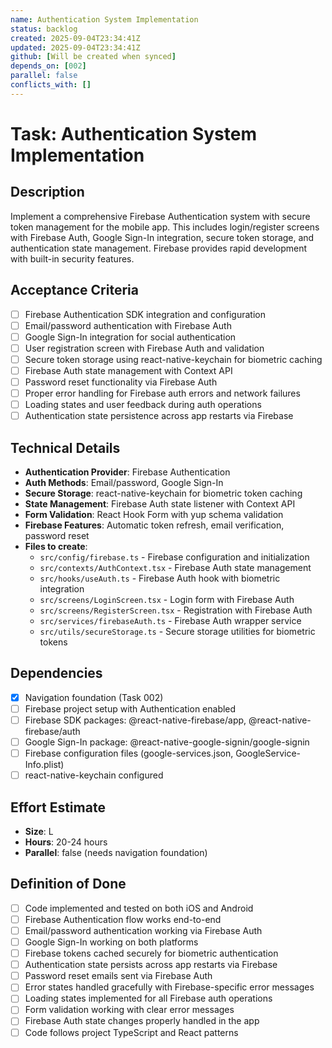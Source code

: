 ```yaml
---
name: Authentication System Implementation
status: backlog
created: 2025-09-04T23:34:41Z
updated: 2025-09-04T23:34:41Z
github: [Will be created when synced]
depends_on: [002]
parallel: false
conflicts_with: []
---
```


# Task: Authentication System Implementation

## Description

Implement a comprehensive Firebase Authentication system with secure token management for the mobile app. This includes login/register screens with Firebase Auth, Google Sign-In integration, secure token storage, and authentication state management. Firebase provides rapid development with built-in security features.

## Acceptance Criteria

- [ ] Firebase Authentication SDK integration and configuration
- [ ] Email/password authentication with Firebase Auth
- [ ] Google Sign-In integration for social authentication
- [ ] User registration screen with Firebase Auth and validation
- [ ] Secure token storage using react-native-keychain for biometric caching
- [ ] Firebase Auth state management with Context API
- [ ] Password reset functionality via Firebase Auth
- [ ] Proper error handling for Firebase auth errors and network failures
- [ ] Loading states and user feedback during auth operations
- [ ] Authentication state persistence across app restarts via Firebase

## Technical Details

- **Authentication Provider**: Firebase Authentication
- **Auth Methods**: Email/password, Google Sign-In
- **Secure Storage**: react-native-keychain for biometric token caching
- **State Management**: Firebase Auth state listener with Context API
- **Form Validation**: React Hook Form with yup schema validation
- **Firebase Features**: Automatic token refresh, email verification, password reset
- **Files to create**:
  - `src/config/firebase.ts` - Firebase configuration and initialization
  - `src/contexts/AuthContext.tsx` - Firebase Auth state management
  - `src/hooks/useAuth.ts` - Firebase Auth hook with biometric integration
  - `src/screens/LoginScreen.tsx` - Login form with Firebase Auth
  - `src/screens/RegisterScreen.tsx` - Registration with Firebase Auth
  - `src/services/firebaseAuth.ts` - Firebase Auth wrapper service
  - `src/utils/secureStorage.ts` - Secure storage utilities for biometric tokens

## Dependencies

- [x] Navigation foundation (Task 002)
- [ ] Firebase project setup with Authentication enabled
- [ ] Firebase SDK packages: @react-native-firebase/app, @react-native-firebase/auth
- [ ] Google Sign-In package: @react-native-google-signin/google-signin
- [ ] Firebase configuration files (google-services.json, GoogleService-Info.plist)
- [ ] react-native-keychain configured

## Effort Estimate

- **Size**: L
- **Hours**: 20-24 hours
- **Parallel**: false (needs navigation foundation)

## Definition of Done

- [ ] Code implemented and tested on both iOS and Android
- [ ] Firebase Authentication flow works end-to-end
- [ ] Email/password authentication working via Firebase Auth
- [ ] Google Sign-In working on both platforms
- [ ] Firebase tokens cached securely for biometric authentication
- [ ] Authentication state persists across app restarts via Firebase
- [ ] Password reset emails sent via Firebase Auth
- [ ] Error states handled gracefully with Firebase-specific error messages
- [ ] Loading states implemented for all Firebase auth operations
- [ ] Form validation working with clear error messages
- [ ] Firebase Auth state changes properly handled in the app
- [ ] Code follows project TypeScript and React patterns